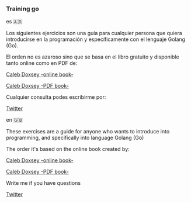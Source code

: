 ### Training go

es 🇦🇷

Los siguientes ejercicios son una guía para cualquier persona que quiera introducirse en la programación y específicamente
con el lenguaje Golang (Go).

El orden no es azaroso sino que se basa en el libro gratuito y disponible tanto online como en PDF de:

[Caleb Doxsey -online book-](http://www.golang-book.com/books/intro/)
 
[Caleb Doxsey -PDF book-](http://www.golang-book.com/public/pdf/gobook.3186517259.pdf) 

Cualquier consulta podes escribirme por:

[Twitter](https://twitter.com/luispe84)

en 🇬🇧

These exercises are a guide for anyone who wants to introduce into programming, and specifically into language Golang (Go)

The order it's based on the online book created by:

[Caleb Doxsey -online book-](http://www.golang-book.com/books/intro/)
 
[Caleb Doxsey -PDF book-](http://www.golang-book.com/public/pdf/gobook.3186517259.pdf)

Write me if you have questions

[Twitter](https://twitter.com/luispe84)
